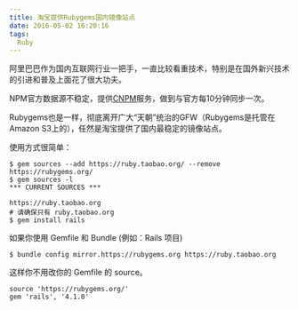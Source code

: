 ```yaml
---
title: 淘宝提供Rubygems国内镜像站点
date: 2016-05-02 16:20:16
tags:
  Ruby
---
```

阿里巴巴作为国内互联网行业一把手，一直比较看重技术，特别是在国外新兴技术的引进和普及上面花了很大功夫。

NPM官方数据源不稳定，提供[CNPM](http://npm.taobao.org)服务，做到与官方每10分钟同步一次。

Rubygems也是一样，彻底离开广大“天朝”统治的GFW（Rubygems是托管在Amazon S3上的），任然是淘宝提供了国内最稳定的镜像站点。

使用方式很简单：

```shell
$ gem sources --add https://ruby.taobao.org/ --remove https://rubygems.org/
$ gem sources -l
*** CURRENT SOURCES ***

https://ruby.taobao.org
# 请确保只有 ruby.taobao.org
$ gem install rails
```

如果你使用 Gemfile 和 Bundle (例如：Rails 项目)

```shell
$ bundle config mirror.https://rubygems.org https://ruby.taobao.org
```

这样你不用改你的 Gemfile 的 source。

```shell
source 'https://rubygems.org/'
gem 'rails', '4.1.0'
```
